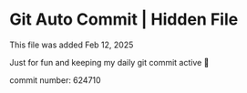 # Git Auto Commit | Hidden File

This file was added Feb 12, 2025

Just for fun and keeping my daily git commit active 🤪

commit number: 624710
